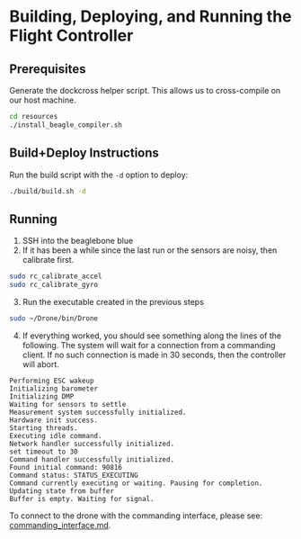 # Building, Deploying, and Running the Flight Controller

## Prerequisites

Generate the dockcross helper script. This allows us to cross-compile on our
host machine.

```bash
cd resources
./install_beagle_compiler.sh
```

## Build+Deploy Instructions

Run the build script with the `-d` option to deploy:

```bash
./build/build.sh -d
```

## Running

1. SSH into the beaglebone blue
2. If it has been a while since the last run or the sensors are noisy, then calibrate first.

```bash
sudo rc_calibrate_accel
sudo rc_calibrate_gyro
```

3. Run the executable created in the previous steps

```bash
sudo ~/Drone/bin/Drone
```

4. If everything worked, you should see something along the lines of the
   following. The system will wait for a connection from a commanding client.
   If no such connection is made in 30 seconds, then the controller will abort.

```
Performing ESC wakeup
Initializing barometer
Initializing DMP
Waiting for sensors to settle
Measurement system successfully initialized.
Hardware init success.
Starting threads.
Executing idle command.
Network handler successfully initialized.
set timeout to 30
Command handler successfully initialized.
Found initial command: 90816
Command status: STATUS_EXECUTING
Command currently executing or waiting. Pausing for completion.
Updating state from buffer
Buffer is empty. Waiting for signal.
```

To connect to the drone with the commanding interface, please see: [commanding_interface.md](./commanding_interface.md).
